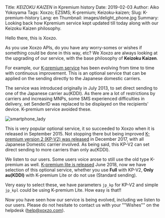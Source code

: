 Title: _KEIZOKU KAIZEN_ in Kpremium history
Date: 2019-02-03 
Author: Aiko Yokoyama
Tags: Xoxzo; EZSMS; K-premium; Keizoku-kaizen;
Slug: K-premium-history
Lang: en
Thumbnail: images/delight_phone.jpg
Summary: Looking back how Kpremium service kept updated till today along with our Keizoku Kaizen philosophy.

Hello there, this is Xoxzo.

As you use Xoxzo APIs, do you have any worry-somes or wishes if something could be done in this way, etc? 
We Xoxzo are always looking at the upgrading of our service, with the base philosophy of **Keizoku Kaizen**.

For example, our [K-premium service](https://help.xoxzo.com/en/xoxzo-cloud-telephony-platform/articles/the-k-premium-service/) 
has been evolving from time to time with continuous improvement. 
This is an optional service that can be applied on the sending directly to the Japanese domestic carriers.

The service was introduced originally in July 2013, to set direct sending to one of the Japanese carrier au(KDDI). 
As there are a lot of restrictions by carriers and increasing MNPs, some SMS experienced difficulties in delivery, 
set SenderID was replaced to be displayed on the recipients' device. K-premium service avoided these.

![smartphone_lady](images/delight_phone.jpg)

This is very popular optional service, it so succeeded to Xoxzo when it is released in September 2015. 
Not stopping there but being improved [K-premium version 2 (KP-V2) was released](https://blog.xoxzo.com/en/2017/11/24/kpremium-v2-notice/)
in December 2017, with all Japanese Domestic carrier involved. As being said, 
this KP-V2 can set direct sending to more carriers than only au(KDDI).

We listen to our users. Some users voice arose to still use the old type K-premium as well. 
[K-premium lite is released](https://blog.xoxzo.com/ja/2018/06/25/kpremium-lite-notice/) June 2018, 
now we have selection of this optional service, whether you use **Full** with KP-V2, **Only au(KDDI)** 
with K-premium Lite or do not use (Standard sending).

Very easy to select these, we have parameters `jp_kp` for KP-V2 and simple `jp_kpl` could be using K-premium Lite. 
How easy is that!!

Now you have seen how our service is being evolved, including we listen to our users. 
Please do not hesitate to contact us with your ""Wishes"" on the helpdesk (help@xoxzo.com).

